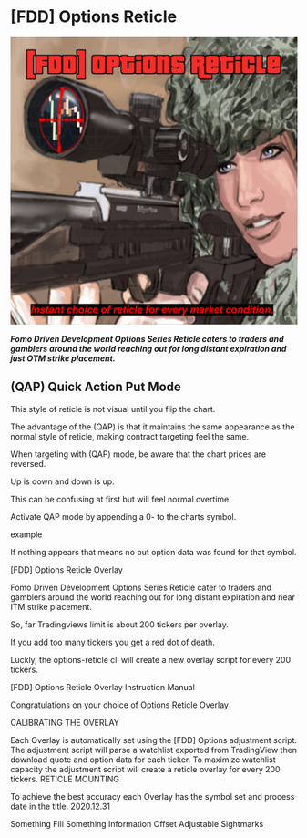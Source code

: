 # [FDD] **Options Reticle**

![alt text](images/options_reticle_v4.png)

***Fomo Driven Development Options Series Reticle caters to traders and gamblers around the world reaching out for long distant expiration and just OTM strike placement.***

## (QAP) Quick Action Put Mode

This style of reticle is not visual until you flip the chart.

The advantage of the (QAP) is that it maintains the same appearance as the normal style of reticle, making contract targeting feel the same.

When targeting with (QAP) mode, be aware that the chart prices are reversed.

Up is down and down is up.

This can be confusing at first but will feel normal overtime.

Activate QAP mode by appending a 0- to the charts symbol.

example

If nothing appears that means no put option data was found for that symbol.



[FDD] Options Reticle Overlay

Fomo Driven Development Options Series Reticle cater to traders and gamblers around the world reaching out for long distant expiration and near ITM strike placement.

So, far Tradingviews limit is about 200 tickers per overlay.

If you add too many tickers you get a red dot of death.

Luckly, the options-reticle cli will create a new overlay script for every 200 tickers.


[FDD] Options Reticle Overlay Instruction Manual

Congratulations on your choice of Options Reticle Overlay

CALIBRATING THE OVERLAY

Each Overlay is automatically set using the [FDD] Options adjustment script. The adjustment script will parse a watchlist exported from TradingView then download quote and option data for each ticker.  To maximize watchlist capacity the adjustment script will create a reticle overlay for every 200 tickers.
RETICLE MOUNTING

To achieve the best accuracy each Overlay has the symbol set and process date in the title. 2020.12.31

Something Fill
Something Information Offset
Adjustable Sightmarks
